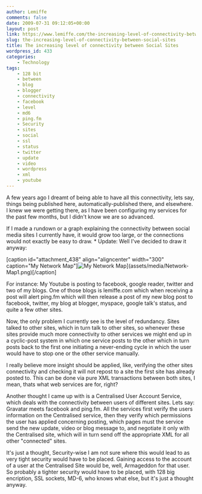 ```yaml
---
author: Lemiffe
comments: false
date: 2009-07-31 09:12:05+00:00
layout: post
link: https://www.lemiffe.com/the-increasing-level-of-connectivity-between-social-sites/
slug: the-increasing-level-of-connectivity-between-social-sites
title: The increasing level of connectivity between Social Sites
wordpress_id: 433
categories:
    - Technology
tags:
    - 128 bit
    - between
    - blog
    - blogger
    - connectivity
    - facebook
    - level
    - md6
    - ping.fm
    - Security
    - sites
    - social
    - ssl
    - status
    - twitter
    - update
    - video
    - wordpress
    - xml
    - youtube
---
```


A few years ago I dreamt of being able to have all this connectivity, lets say, things being published here, automatically-published there, and elsewhere. I knew we were getting there, as I have been configuring my services for the past few months, but I didn't know we are so advanced.

If I made a rundown or a graph explaining the connectivity between social media sites I currently have, it would grow too large, or the connections would not exactly be easy to draw. \* Update: Well I've decided to draw it anyway:

[caption id="attachment_438" align="aligncenter" width="300" caption="My Network Map"]![My Network Map](assets/media/Network-Map1-300x227.png)](assets/media/Network-Map1.png)[/caption]

For instance: My Youtube is posting to facebook, google reader, twitter and two of my blogs. One of those blogs is lemiffe.com which when receiving a post will alert ping.fm which will then release a post of my new blog post to facebook, twitter, my blog at blogger, myspace, google talk's status, and quite a few other sites.

Now, the only problem I currently see is the level of redundancy. Sites talked to other sites, which in turn talk to other sites, so whenever these sites provide much more connectivity to other services we might end up in a cyclic-post system in which one service posts to the other which in turn posts back to the first one initiating a never-ending cycle in which the user would have to stop one or the other service manually.

I really believe more insight should be applied, like, verifying the other sites connectivity and checking it will not repost to a site the first site has already posted to. This can be done via pure XML transactions between both sites, I mean, thats what web services are for, right?

Another thought I came up with is a Centralised User Account Service, which deals with the connectivity between users of different sites. Lets say: Gravatar meets facebook and ping.fm. All the services first verify the users information on the Centralised service, then they verify which permissions the user has applied concerning posting, which pages must the service send the new update, video or blog message to, and negotiate it only with the Centralised site, which will in turn send off the appropriate XML for all other "connected" sites.

It's just a thought, Security-wise I am not sure where this would lead to as very tight security would have to be placed. Gaining access to the account of a user at the Centralised Site would be, well, Armageddon for that user. So probably a tighter security would have to be placed, with 128 big encription, SSL sockets, MD-6, who knows what else, but it's just a thought anyway.
